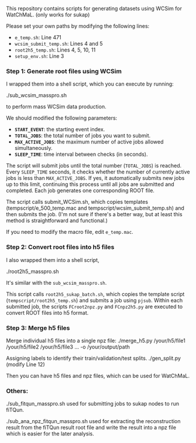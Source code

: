<!--
 * @Author: Shuoyu Chen shuoyuchen.physics@gmail.com
 * @Date: 2025-03-19 16:21:08
 * @LastEditors: Shuoyu Chen shuoyuchen.physics@gmail.com
 * @LastEditTime: 2025-03-25 11:05:04
 * @FilePath: /schen/workspace/HKFDML/WCSim-scripts/README.md
 * @Description: 
-->
This repository contains scripts for generating datasets using WCSim for WatChMaL. (only works for sukap)

Please set your own paths by modifying the following lines:

- `e_temp.sh`: Line 471  
- `wcsim_submit_temp.sh`: Lines 4 and 5  
- `root2h5_temp.sh`: Lines 4, 5, 10, 11
- `setup_env.sh`: Line 3  

### Step 1: Generate root files using WCSim

I wrapped them into a shell script, which you can execute by running:

./sub_wcsim_masspro.sh

to perform mass WCSim data production.

We should modified the following parameters:

- **`START_EVENT`**: the starting event index.
- **`TOTAL_JOBS`**: the total number of jobs you want to submit.
- **`MAX_ACTIVE_JOBS`**: the maximum number of active jobs allowed simultaneously.
- **`SLEEP_TIME`**: time interval between checks (in seconds).

The script will submit jobs until the total number (`TOTAL_JOBS`) is reached. Every `SLEEP_TIME` seconds, it checks whether the number of currently active jobs is less than `MAX_ACTIVE_JOBS`. If yes, it automatically submits new jobs up to this limit, continuing this process until all jobs are submitted and completed. Each job generates one corresponding ROOT file.

The script calls submit_WCSim.sh, which copies templates (tempscript/e_500_temp.mac and tempscript/wcsim_submit_temp.sh) and then submits the job. (I'm not sure if there's a better way, but at least this method is straightforward and functional.)

If you need to modify the macro file, edit `e_temp.mac`.


### Step 2: Convert root files into h5 files

I also wrapped them into a shell script,

./root2h5_masspro.sh

It's similar with the `sub_wcsim_masspro.sh`.

This script calls `root2h5_sukap_batch.sh`, which copies the template script (`tempscript/root2h5_temp.sh`) and submits a job using `pjsub`. Within each submitted job, the scripts `FCroot2npz.py` and `FCnpz2h5.py` are executed to convert ROOT files into h5 format.

### Step 3: Merge h5 files

Merge individual h5 files into a single npz file:
./merge_h5.py /your/h5/file1 /your/h5/file2 /your/h5/file3 ... -o /your/output/path

Assigning labels to identify their train/validation/test splits.
./gen_split.py
(modify Line 12)

Then you can have h5 files and npz files, which can be used for WatChMaL.




### Others:

./sub_fitqun_masspro.sh used for submitting jobs to sukap nodes to run fiTQun.

./sub_ana_npz_fitqun_masspro.sh used for extracting the reconstruction result from the fiTQun result root file and write the result into a npz file which is easier for the later analysis.






